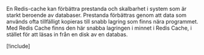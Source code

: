 En Redis-cache kan förbättra prestanda och skalbarhet i system som är starkt beroende av databaser. Prestanda förbättras genom att data som används ofta tillfälligt kopieras till snabb lagring som finns nära programmet. Med Redis Cache finns den här snabba lagringen i minnet i Redis Cache, i stället för att läsas in från en disk av en databas.

<!-- Cleanup sandbox -->
[!include[](../../../includes/azure-sandbox-cleanup.md)]